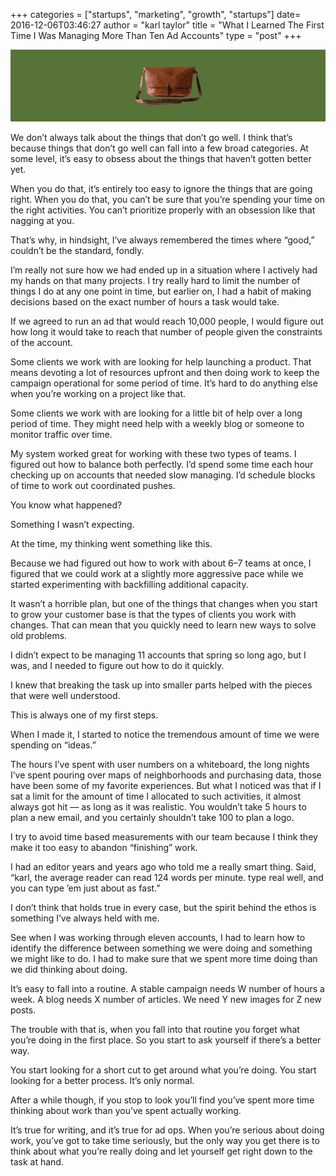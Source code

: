 +++
categories = ["startups", "marketing", "growth", "startups"]
date= 2016-12-06T03:46:27
author = "karl taylor"
title = "What I Learned The First Time I Was Managing More Than Ten Ad Accounts"
type = "post"
+++

  ![](https://raw.githubusercontent.com/karljtaylor/kjt/blog/content/assets/73bb1-1thhwsgyfm7vketze8eezjw.png)  


 We don’t always talk about the things that don’t go well. I think that’s because things that don’t go well can fall into a few broad categories. At some level, it’s easy to obsess about the things that haven’t gotten better yet.

 When you do that, it’s entirely too easy to ignore the things that are going right. When you do that, you can’t be sure that you’re spending your time on the right activities. You can’t prioritize properly with an obsession like that nagging at you.

 That’s why, in hindsight, I’ve always remembered the times where “good,” couldn’t be the standard, fondly.

 I’m really not sure how we had ended up in a situation where I actively had my hands on that many projects. I try really hard to limit the number of things I do at any one point in time, but earlier on, I had a habit of making decisions based on the exact number of hours a task would take.

 If we agreed to run an ad that would reach 10,000 people, I would figure out how long it would take to reach that number of people given the constraints of the account.

 Some clients we work with are looking for help launching a product. That means devoting a lot of resources upfront and then doing work to keep the campaign operational for some period of time. It’s hard to do anything else when you’re working on a project like that.

 Some clients we work with are looking for a little bit of help over a long period of time. They might need help with a weekly blog or someone to monitor traffic over time.

 My system worked great for working with these two types of teams. I figured out how to balance both perfectly. I’d spend some time each hour checking up on accounts that needed slow managing. I’d schedule blocks of time to work out coordinated pushes.

 You know what happened?

 Something I wasn’t expecting.

  At the time, my thinking went something like this.

 Because we had figured out how to work with about 6–7 teams at once, I figured that we could work at a slightly more aggressive pace while we started experimenting with backfilling additional capacity.

 It wasn’t a horrible plan, but one of the things that changes when you start to grow your customer base is that the types of clients you work with changes. That can mean that you quickly need to learn new ways to solve old problems.

 I didn’t expect to be managing 11 accounts that spring so long ago, but I was, and I needed to figure out how to do it quickly.

 I knew that breaking the task up into smaller parts helped with the pieces that were well understood.

 This is always one of my first steps.

 When I made it, I started to notice the tremendous amount of time we were spending on “ideas.”

  The hours I’ve spent with user numbers on a whiteboard, the long nights I’ve spent pouring over maps of neighborhoods and purchasing data, those have been some of my favorite experiences. But what I noticed was that if I sat a limit for the amount of time I allocated to such activities, it almost always got hit — as long as it was realistic. You wouldn’t take 5 hours to plan a new email, and you certainly shouldn’t take 100 to plan a logo.

 I try to avoid time based measurements with our team because I think they make it too easy to abandon “finishing” work.

 I had an editor years and years ago who told me a really smart thing. Said, “karl, the average reader can read 124 words per minute. type real well, and you can type ’em just about as fast.”

 I don’t think that holds true in every case, but the spirit behind the ethos is something I’ve always held with me.

 See when I was working through eleven accounts, I had to learn how to identify the difference between something we were doing and something we might like to do. I had to make sure that we spent more time doing than we did thinking about doing.

 It’s easy to fall into a routine. A stable campaign needs W number of hours a week. A blog needs X number of articles. We need Y new images for Z new posts.

 The trouble with that is, when you fall into that routine you forget what you’re doing in the first place. So you start to ask yourself if there’s a better way.

 You start looking for a short cut to get around what you’re doing. You start looking for a better process. It’s only normal.

 After a while though, if you stop to look you’ll find you’ve spent more time thinking about work than you’ve spent actually working.

 It’s true for writing, and it’s true for ad ops. When you’re serious about doing work, you’ve got to take time seriously, but the only way you get there is to think about what you’re really doing and let yourself get right down to the task at hand.
